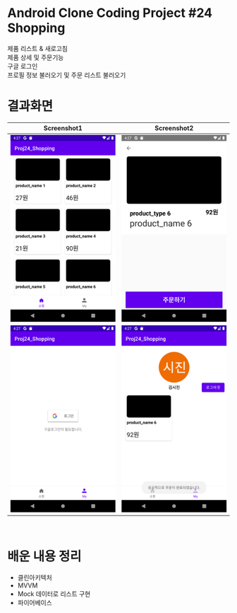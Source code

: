 # Android Clone Coding Project #24 Shopping
제품 리스트 & 새로고침
</br>
제품 상세 및 주문기능
</br>
구글 로그인
</br>
프로필 정보 불러오기 및 주문 리스트 불러오기
</br>

# 결과화면
|Screenshot1|Screenshot2|
|---|---|
|<img src="./screenshot/1.png"/>|<img src="./screenshot/2.png"/>|
|<img src="./screenshot/3.png"/>|<img src="./screenshot/4.png"/>|

</br>

# 배운 내용 정리
- 클린아키텍처
- MVVM
- Mock 데이터로 리스트 구현
- 파이어베이스 

